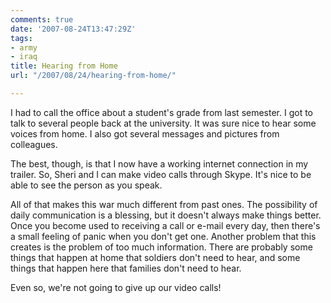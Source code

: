 ```yaml
---
comments: true
date: '2007-08-24T13:47:29Z'
tags:
- army
- iraq
title: Hearing from Home
url: "/2007/08/24/hearing-from-home/"

---
```

<p>I had to call the office about a student's grade from last semester. I got to talk to several people back at the university. It was sure nice to hear some voices from home. I also got several messages and pictures from colleagues.</p>
<p>The best, though, is that I now have a working internet connection in my trailer. So, Sheri and I can make video calls through Skype. It's nice to be able to see the person as you speak.</p>
<p>All of that makes this war much different from past ones. The possibility of daily communication is a blessing, but it doesn't always make things better. Once you become used to receiving a call or e-mail every day, then there's a small feeling of panic when you don't get one. Another problem that this creates is the problem of too much information. There are probably some things that happen at home that soldiers don't need to hear, and some things that happen here that families don't need to hear.</p>
<p>Even so, we're not going to give up our video calls!</p>
